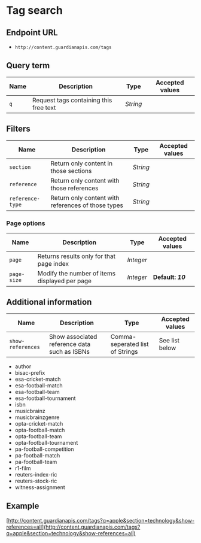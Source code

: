 Tag search
=======

## Endpoint URL
* `http://content.guardianapis.com/tags`

## Query term

Name  | Description | Type | Accepted values
----- | ----------- | ---- | ---------------
`q` | Request tags containing this free text | *String* |

## Filters

Name  | Description | Type | Accepted values
----- | ----------- | ---- | ---------------
`section` | Return only content in those sections | *String*
`reference` | Return only content with those references | *String*
`reference-type` | Return only content with references of those types | *String*

### Page options

Name  | Description | Type | Accepted values
----- | ----------- | ---- | ---------------
`page`| Returns results only for that page index  | *Integer*
`page-size` | Modify the number of items displayed per page | *Integer*  | __Default: *10*__

## Additional information

Name  | Description | Type | Accepted values
----- | ----------- | ---- | ---------------
`show-references` | Show associated reference data such as ISBNs | Comma-seperated list of Strings | See list below |

* author
* bisac-prefix
* esa-cricket-match
* esa-football-match
* esa-football-team
* esa-football-tournament
* isbn
* musicbrainz
* musicbrainzgenre
* opta-cricket-match
* opta-football-match
* opta-football-team
* opta-football-tournament
* pa-football-competition
* pa-football-match
* pa-football-team
* r1-film
* reuters-index-ric
* reuters-stock-ric
* witness-assignment

## Example

[http://content.guardianapis.com/tags?q=apple&section=technology&show-references=all](http://content.guardianapis.com/tags?q=apple&section=technology&show-references=all)
